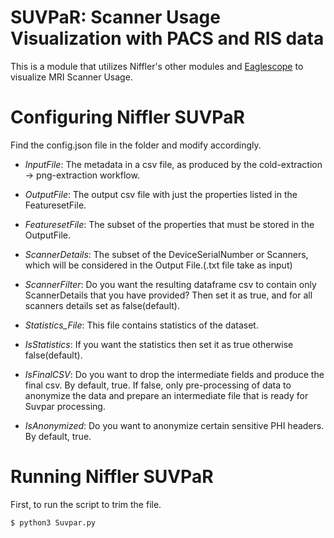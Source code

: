 # SUVPaR: Scanner Usage Visualization with PACS and RIS data

This is a module that utilizes Niffler's other modules and [Eaglescope](https://github.com/sharmalab/eaglescope) to 
visualize MRI Scanner Usage.


# Configuring Niffler SUVPaR

Find the config.json file in the folder and modify accordingly.

* *InputFile*: The metadata in a csv file, as produced by the cold-extraction -> png-extraction workflow.

* *OutputFile*: The output csv file with just the properties listed in the FeaturesetFile.

* *FeaturesetFile*: The subset of the properties that must be stored in the OutputFile.

* *ScannerDetails*: The subset of the DeviceSerialNumber or Scanners, which will be considered in the Output File.(.txt file take as input)

* *ScannerFilter*:  Do you want the resulting dataframe csv to contain only ScannerDetails that you have provided? Then set it as true, and for all scanners details set as false(default).

* *Statistics_File*: This file contains  statistics of the dataset.

* *IsStatistics*: If you want the statistics then set it as true otherwise false(default).

* *IsFinalCSV*: Do you want to drop the intermediate fields and produce the final csv. By default, true. If false, only pre-processing of data to anonymize the data and prepare an intermediate file that is ready for Suvpar processing.

* *IsAnonymized*: Do you want to anonymize certain sensitive PHI headers. By default, true.

# Running Niffler SUVPaR

First, to run the script to trim the file.

````
$ python3 Suvpar.py
````
